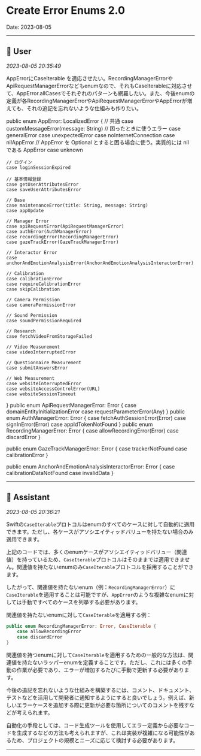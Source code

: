 # Create Error Enums 2.0

Date: 2023-08-05

---

## 👤 User
*2023-08-05 20:35:49*

AppErrorにCaseIterable を適応させたい。RecordingManagerErrorやApiRequestManagerErrorなどもenumなので、それもCaseIterableに対応させて、AppError.allCasesでそれぞれのパターンも網羅したい。また、今後enumの定義が各RecordingManagerErrorやApiRequestManagerErrorやAppErrorが増えても、それの追記を忘れないような仕組みも作りたい。

public enum AppError: LocalizedError {
    // 共通
    case customMessageError(message: String) // 困ったときに使うエラー
    case generalError
    case unexpectedError
    case noInternetConnection
    case nilAppError // AppError を Optional とすると困る場合に使う。実質的には nil である AppError
    case unknown

    // ログイン
    case loginSessionExpired

    // 基本情報登録
    case getUserAttributesError
    case saveUserAttributesError

    // Base
    case maintenanceError(title: String, message: String)
    case appUpdate

    // Manager Error
    case apiRequestError(ApiRequestManagerError)
    case authError(AuthManagerError)
    case recordingError(RecordingManagerError)
    case gazeTrackError(GazeTrackManagerError)

    // Interactor Error
    case anchorAndEmotionAnalysisError(AnchorAndEmotionAnalysisInteractorError)

    // Calibration
    case calibrationError
    case requireCalibrationError
    case skipCalibration

    // Camera Permission
    case cameraPermissionError

    // Sound Permission
    case soundPermissionRequired

    // Research
    case fetchVideoFromStorageFailed
    
    // Video Measurement
    case videoInterruptedError

    // Questionnaire Measurement
    case submitAnswersError

    // Web Measurement
    case websiteInterruptedError
    case websiteAccessControlError(URL)
    case websiteSessionTimeout
}
public enum ApiRequestManagerError: Error {
    case domainEntityInitializationError
    case requestParameterError(Any)
}
public enum AuthManagerError: Error {
    case fetchAuthSessionError(Error)
    case signInError(Error)
    case appIdTokenNotFound
}
public enum RecordingManagerError: Error {
    case allowRecordingError(Error)
    case discardError
}

public enum GazeTrackManagerError: Error {
    case trackerNotFound
    case calibrationError
}



public enum AnchorAndEmotionAnalysisInteractorError: Error {
    case calibrationDataNotFound
    case invalidData
}

---

## 🤖 Assistant
*2023-08-05 20:36:21*

Swiftの`CaseIterable`プロトコルはenumのすべてのケースに対して自動的に適用できます。ただし、各ケースがアソシエイティッドバリューを持たない場合のみ適用できます。

上記のコードでは、多くのenumケースがアソシエイティッドバリュー（関連値）を持っているため、`CaseIterable`プロトコルはそのままでは適用できません。関連値を持たないenumのみ`CaseIterable`プロトコルを採用することができます。

したがって、関連値を持たないenum（例：`RecordingManagerError`）に`CaseIterable`を適用することは可能ですが、`AppError`のような複雑なenumに対しては手動ですべてのケースを列挙する必要があります。

関連値を持たないenumに対して`CaseIterable`を適用する例：

```swift
public enum RecordingManagerError: Error, CaseIterable {
    case allowRecordingError
    case discardError
}
```

関連値を持つenumに対して`CaseIterable`を適用するための一般的な方法は、関連値を持たないラッパーenumを定義することです。ただし、これには多くの手動の作業が必要であり、エラーが増加するたびに手動で更新する必要があります。

今後の追記を忘れないような仕組みを構築するには、コメント、ドキュメント、テストなどを活用して開発者に通知するようにすると良いでしょう。例えば、新しいエラーケースを追加する際に更新が必要な箇所についてのコメントを残すなどが考えられます。

自動化の手段としては、コード生成ツールを使用してエラー定義から必要なコードを生成するなどの方法も考えられますが、これは実装が複雑になる可能性があるため、プロジェクトの規模とニーズに応じて検討する必要があります。

---
